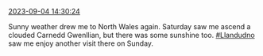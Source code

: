 [2023-09-04 14:30:24](https://mstdn.social/@hill_wanderer/111007355669689042)

Sunny weather drew me to North Wales again. Saturday saw me ascend a clouded Carnedd Gwenllian, but there was some sunshine too. <a href="https://mstdn.social/tags/Llandudno" class="mention hashtag" rel="tag">#Llandudno</a> saw me enjoy another visit there on Sunday.